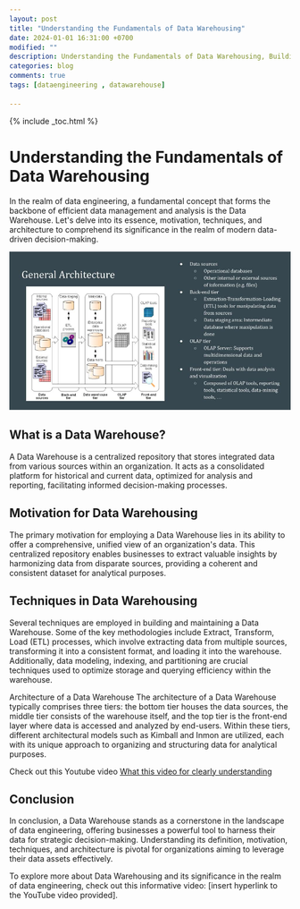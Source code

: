 ```yaml
---
layout: post
title: "Understanding the Fundamentals of Data Warehousing"
date: 2024-01-01 16:31:00 +0700
modified: ""
description: Understanding the Fundamentals of Data Warehousing, Building resilent data warehouse
categories: blog
comments: true
tags: [dataengineering , datawarehouse]

---
```


{% include _toc.html %}
# Understanding the Fundamentals of Data Warehousing

In the realm of data engineering, a fundamental concept that forms the backbone of efficient data management and analysis is the Data Warehouse. Let's delve into its essence, motivation, techniques, and architecture to comprehend its significance in the realm of modern data-driven decision-making.

![Data Warehosue Architecture](/images/post/data-warehouse-overview.jpg)


## What is a Data Warehouse?

A Data Warehouse is a centralized repository that stores integrated data from various sources within an organization. It acts as a consolidated platform for historical and current data, optimized for analysis and reporting, facilitating informed decision-making processes.

## Motivation for Data Warehousing

The primary motivation for employing a Data Warehouse lies in its ability to offer a comprehensive, unified view of an organization's data. This centralized repository enables businesses to extract valuable insights by harmonizing data from disparate sources, providing a coherent and consistent dataset for analytical purposes.

## Techniques in Data Warehousing

Several techniques are employed in building and maintaining a Data Warehouse. Some of the key methodologies include Extract, Transform, Load (ETL) processes, which involve extracting data from multiple sources, transforming it into a consistent format, and loading it into the warehouse. Additionally, data modeling, indexing, and partitioning are crucial techniques used to optimize storage and querying efficiency within the warehouse.

Architecture of a Data Warehouse
The architecture of a Data Warehouse typically comprises three tiers: the bottom tier houses the data sources, the middle tier consists of the warehouse itself, and the top tier is the front-end layer where data is accessed and analyzed by end-users. Within these tiers, different architectural models such as Kimball and Inmon are utilized, each with its unique approach to organizing and structuring data for analytical purposes.

Check out this Youtube video [What this video for clearly understanding](https://youtu.be/8eAS6Zzl6ls)

## Conclusion

In conclusion, a Data Warehouse stands as a cornerstone in the landscape of data engineering, offering businesses a powerful tool to harness their data for strategic decision-making. Understanding its definition, motivation, techniques, and architecture is pivotal for organizations aiming to leverage their data assets effectively.

To explore more about Data Warehousing and its significance in the realm of data engineering, check out this informative video: [insert hyperlink to the YouTube video provided].
